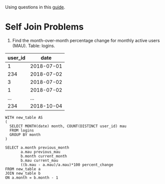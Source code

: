 Using questions in this [guide](https://quip.com/2gwZArKuWk7W). 

# Self Join Problems
1. Find the month-over-month percentage change for monthly active users (MAU). Table: logins.

| user_id | date       |
|---------|------------|
| 1       | 2018-07-01 |
| 234     | 2018-07-02 |
| 3       | 2018-07-02 |
| 1       | 2018-07-02 |
| ...     | ...        |
| 234     | 2018-10-04 |

```
WITH new_table AS
(
  SELECT MONTH(date) month, COUNT(DISTINCT user_id) mau
  FROM logins
  GROUP BY month
)

SELECT a.month previous_month
       a.mau previous_mau
       b.month current_month
       b.mau current_mau
       ((b.mau - a.mau)/a.mau)*100 percent_change
FROM new_table a
JOIN new_table b 
ON a.month = b.month - 1
```
